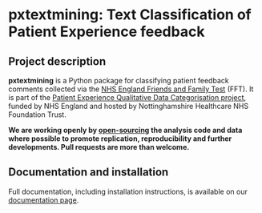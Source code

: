 # pxtextmining: Text Classification of Patient Experience feedback

## Project description
**pxtextmining** is a Python package for classifying patient feedback comments collected via the [NHS England Friends and Family Test](https://www.england.nhs.uk/fft/) (FFT). It is part of the [Patient Experience Qualitative Data Categorisation project](https://cdu-data-science-team.github.io/PatientExperience-QDC/), funded by NHS England and hosted by Nottinghamshire Healthcare NHS Foundation Trust.

__We are working openly by [open-sourcing](https://github.com/CDU-data-science-team/pxtextmining/blob/main/LICENSE) the analysis code and data where possible to promote replication, reproducibility and further developments. Pull requests are more than welcome.__

## Documentation and installation

Full documentation, including installation instructions, is available on our [documentation page](https://cdu-data-science-team.github.io/pxtextmining/).
